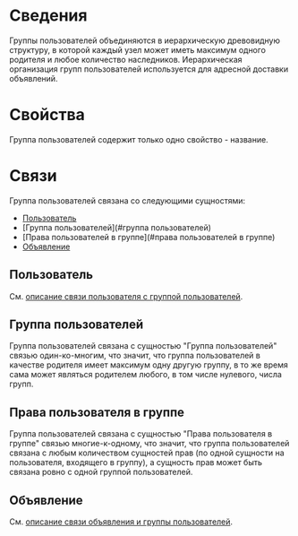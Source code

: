 # Сведения

Группы пользователей объединяются в иерархическую древовидную структуру, в которой каждый узел может иметь максимум
одного родителя и любое количество наследников. Иерархическая организация групп пользователей используется для адресной
доставки объявлений.

# Свойства

Группа пользователей содержит только одно свойство - название.

# Связи

Группа пользователей связана со следующими сущностями:

- [Пользователь](#пользователь)
- [Группа пользователей](#группа пользователей)
- [Права пользователей в группе](#права пользователей в группе)
- [Объявление](#объявление)

## Пользователь

См. [описание связи пользователя с группой пользователей](user.md#группа-пользователей).

## Группа пользователей

Группа пользователей связана с сущностью "Группа пользователей" связью один-ко-многим, что значит, что группа
пользователей в качестве родителя имеет максимум одну другую группу, в то же время сама может являться родителем любого,
в том числе нулевого, числа групп.

## Права пользователя в группе

Группа пользователей связана с сущностью "Права пользователя в группе" связью многие-к-одному, что значит, что группа
пользователей связана с любым количеством сущностей прав (по одной сущности на пользователя, входящего в группу), а
сущность прав может быть связана ровно с одной группой пользователей.

## Объявление

См. [описание связи объявления и группы пользователей](announcement.md#группа-пользователей).





